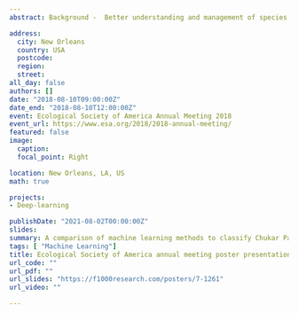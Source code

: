```yaml
---
abstract: Background -  Better understanding and management of species populations require information on habitat requirements. Modeling species presence-absence as a function of environmental variables is one approach to address this question. Game bird introductions are regularly implemented throughout the world, even when little information of the species’ needs are known. The Chukar partridge (Alectoris chukar) was used as a test species for this study. Data related to site-level factors were collected and analyzed, which include physiography, climate, land-coverage type, and habitat range in an effort to understand Chukar habitat needs in Washington state and distinguish which algorithms are best suited when limited to these data types. Generalized linear models (GLM), support vector machines(SVM), random forests (RF), and artificial neural networks (ANN), were utilized for this experiment. Principal component analysis (PCA) was also implemented in an effort to reduce variable dimensionality. Results - Five measurements were recorded to assess the classification rate of each model , which include predicted accuracy (ACC) , sensitivity (SENS), specificity (SPEC), positive prediction value (PPV), negative prediction value (NPV), and Cohen’s kappa (Kappa). Results for this study indicate the RF models provide the most accurate predictions for all of these test. To test the predictive potential of these models, an external validation data set was further analyzed. We tested the predicted accuracy for three counties in Oregon where Chukars are present. The random forest model correctly identified 79% of sites with the ANN and SVM scoring 51% and GLM 41%. Two methods of PCA transformation were further applied to each model. The first involves retaining eigenvectors with eigenvalues greater than one  and the second involves specifying a minimum degree of cumulative variance as a threshold for inclusion. These results reduced model accuracy, implying reduce dimensionality is not always necessary. Variables related to climate and slope quality were found to be the most important predictors of Chukar distribution and grassland landcover-type as the most suitable habitat. The results indicate RF models provide more useful estimates for species habitat requirements.

address:
  city: New Orleans
  country: USA
  postcode: 
  region: 
  street: 
all_day: false
authors: []
date: "2018-08-10T09:00:00Z"
date_end: "2018-08-10T12:00:00Z"
event: Ecological Society of America Annual Meeting 2018
event_url: https://www.esa.org/2018/2018-annual-meeting/
featured: false
image:
  caption: 
  focal_point: Right

location: New Orleans, LA, US
math: true

projects:
- Deep-learning

publishDate: "2021-08-02T00:00:00Z"
slides: 
summary: A comparison of machine learning methods to classify Chukar Partridge (Alectoris chukar) establishment patterns in Washington state
tags: [ "Machine Learning"]
title: Ecological Society of America annual meeting poster presentation
url_code: ""
url_pdf: ""
url_slides: "https://f1000research.com/posters/7-1261"
url_video: ""

---
```



